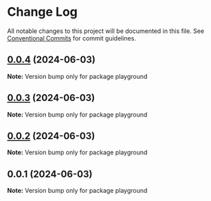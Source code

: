 # Change Log

All notable changes to this project will be documented in this file.
See [Conventional Commits](https://conventionalcommits.org) for commit guidelines.

## [0.0.4](https://github.com/QingShan-Xu/playground/compare/v0.0.3...v0.0.4) (2024-06-03)

**Note:** Version bump only for package playground

## [0.0.3](https://github.com/QingShan-Xu/playground/compare/v0.0.2...v0.0.3) (2024-06-03)

**Note:** Version bump only for package playground

## [0.0.2](https://github.com/QingShan-Xu/playground/compare/v0.0.1...v0.0.2) (2024-06-03)

**Note:** Version bump only for package playground

## 0.0.1 (2024-06-03)

**Note:** Version bump only for package playground
